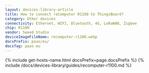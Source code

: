 ```yaml
---
layout: devices-library-article
title: How to connect reComputer R1100 to ThingsBoard?
category: Other devices
connectivity: Ethernet, WIFI, Bluetooth, 4G, LoRaWAN, Zigbee
chip: R1100
vendor: Seeed Studio
deviceImageFileName: recomputer-r1100.webp
docsPrefix: paas/eu/
docsTag: paas-eu
---
```





{% include get-hosts-name.html docsPrefix=page.docsPrefix %}
{% include /docs/devices-library/guides/recomputer-r1100.md %}